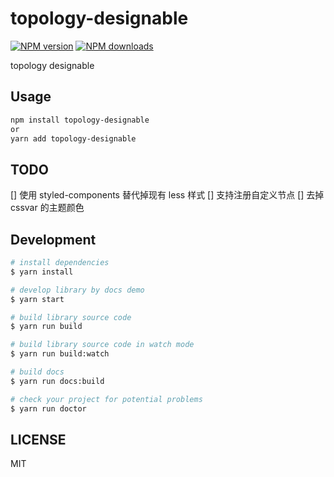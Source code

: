 # topology-designable

[![NPM version](https://img.shields.io/npm/v/topology-designable.svg?style=flat)](https://npmjs.org/package/topology-designable)
[![NPM downloads](http://img.shields.io/npm/dm/topology-designable.svg?style=flat)](https://npmjs.org/package/topology-designable)

topology designable

## Usage

```bash
npm install topology-designable
or
yarn add topology-designable
```

## TODO

[] 使用 styled-components 替代掉现有 less 样式
[] 支持注册自定义节点
[] 去掉 cssvar 的主题颜色

## Development

```bash
# install dependencies
$ yarn install

# develop library by docs demo
$ yarn start

# build library source code
$ yarn run build

# build library source code in watch mode
$ yarn run build:watch

# build docs
$ yarn run docs:build

# check your project for potential problems
$ yarn run doctor
```

## LICENSE

MIT

